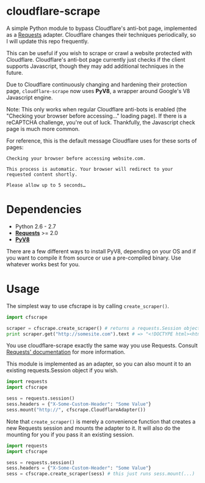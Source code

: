 cloudflare-scrape
=================

A simple Python module to bypass Cloudflare's anti-bot page, implemented as a [Requests](https://github.com/kennethreitz/requests) adapter. Cloudflare changes their techniques periodically, so I will update this repo frequently.

This can be useful if you wish to scrape or crawl a website protected with Cloudflare. Cloudflare's anti-bot page currently just checks if the client supports Javascript, though they may add additional techniques in the future.

Due to Cloudflare continuously changing and hardening their protection page, `cloudflare-scrape` now uses **PyV8**, a wrapper around Google's V8 Javascript engine.

Note: This only works when regular Cloudflare anti-bots is enabled (the "Checking your browser before accessing..." loading page). If there is a reCAPTCHA challenge, you're out of luck. Thankfully, the Javascript check page is much more common.

For reference, this is the default message Cloudflare uses for these sorts of pages:

    Checking your browser before accessing website.com.

    This process is automatic. Your browser will redirect to your requested content shortly.

    Please allow up to 5 seconds…

Dependencies
============
* Python 2.6 - 2.7
* **[Requests](https://github.com/kennethreitz/requests)** >= 2.0
* **[PyV8](https://code.google.com/p/pyv8/)**

There are a few different ways to install PyV8, depending on your OS and if you want to compile it from source or use a pre-compiled binary. Use whatever works best for you.

Usage
====
The simplest way to use cfscrape is by calling `create_scraper()`.

```python
import cfscrape

scraper = cfscrape.create_scraper() # returns a requests.Session object
print scraper.get("http://somesite.com").text # => "<!DOCTYPE html><html><head>..."
```

You use cloudflare-scrape exactly the same way you use Requests. Consult [Requests' documentation](http://docs.python-requests.org/en/latest/user/quickstart/) for more information.

This module is implemented as an adapter, so you can also mount it to an existing requests.Session object if you wish.

```python
import requests
import cfscrape

sess = requests.session()
sess.headers = {"X-Some-Custom-Header": "Some Value"}
sess.mount("http://", cfscrape.CloudflareAdapter())
```

Note that `create_scraper()` is merely a convenience function that creates a new Requests session and mounts the adapter to it. It will also do the mounting for you if you pass it an existing session.

```python
import requests
import cfscrape

sess = requests.session()
sess.headers = {"X-Some-Custom-Header": "Some Value"}
sess = cfscrape.create_scraper(sess) # this just runs sess.mount(...)
```
